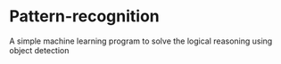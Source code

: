 # Pattern-recognition
A simple machine learning program to solve the logical reasoning using object detection 
